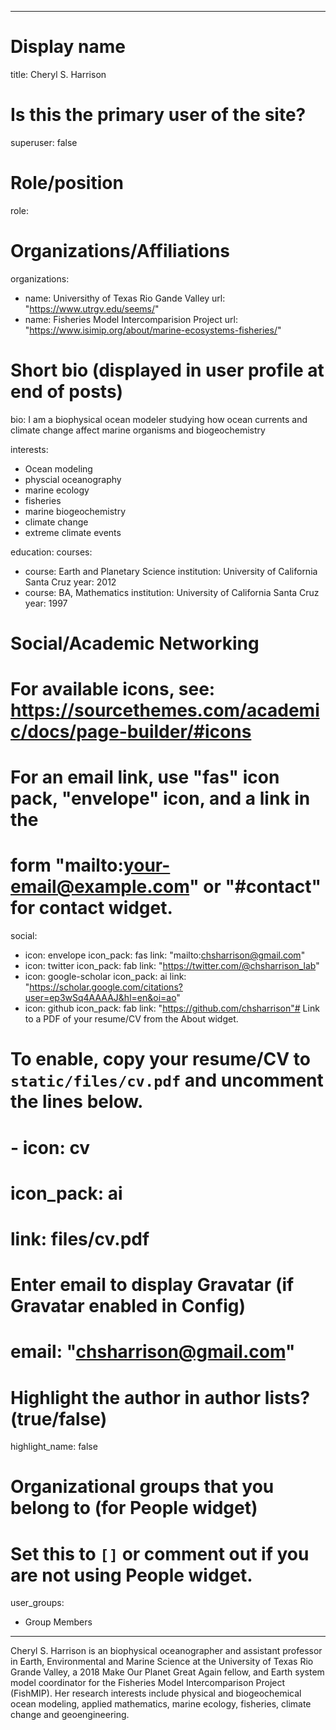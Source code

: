 
---
# Display name
title: Cheryl S. Harrison

# Is this the primary user of the site?
superuser: false

# Role/position
role:  

# Organizations/Affiliations
organizations:
- name: Universithy of Texas Rio Gande Valley
  url: "https://www.utrgv.edu/seems/"
- name: Fisheries Model Intercomparision Project
  url: "https://www.isimip.org/about/marine-ecosystems-fisheries/"
# Short bio (displayed in user profile at end of posts)
bio: I am a biophysical ocean modeler studying how ocean currents and climate change affect marine organisms and biogeochemistry


interests:
- Ocean modeling 
- physcial oceanography 
- marine ecology 
- fisheries 
- marine biogeochemistry 
- climate change 
- extreme climate events 


education:
  courses:
  - course: Earth and Planetary Science
    institution: University of California Santa Cruz
    year: 2012
  - course: BA, Mathematics
    institution: University of California Santa Cruz
    year: 1997

# Social/Academic Networking
# For available icons, see: https://sourcethemes.com/academic/docs/page-builder/#icons
#   For an email link, use "fas" icon pack, "envelope" icon, and a link in the
#   form "mailto:your-email@example.com" or "#contact" for contact widget.
social:
- icon: envelope
  icon_pack: fas
  link: "mailto:chsharrison@gmail.com"
- icon: twitter
  icon_pack: fab
  link: "https://twitter.com/@chsharrison_lab"
- icon: google-scholar
  icon_pack: ai
  link: "https://scholar.google.com/citations?user=ep3wSq4AAAAJ&hl=en&oi=ao"
- icon: github
  icon_pack: fab
  link: "https://github.com/chsharrison"# Link to a PDF of your resume/CV from the About widget.
# To enable, copy your resume/CV to `static/files/cv.pdf` and uncomment the lines below.
# - icon: cv
#   icon_pack: ai
#   link: files/cv.pdf

# Enter email to display Gravatar (if Gravatar enabled in Config)
# email: "chsharrison@gmail.com"

# Highlight the author in author lists? (true/false)
highlight_name: false

# Organizational groups that you belong to (for People widget)
#   Set this to `[]` or comment out if you are not using People widget.
user_groups:
- Group Members
---

Cheryl S. Harrison is an biophysical oceanographer and assistant professor in Earth, Environmental and Marine Science at the University of Texas Rio Grande Valley, a 2018 Make Our Planet Great Again fellow, and Earth system model coordinator for the Fisheries Model Intercomparison Project (FishMIP). Her research interests include physical and biogeochemical ocean modeling, applied mathematics, marine ecology, fisheries, climate change and geoengineering. 
